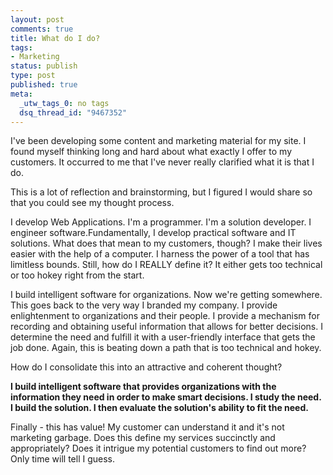 ```yaml
--- 
layout: post
comments: true
title: What do I do?
tags: 
- Marketing
status: publish
type: post
published: true
meta: 
  _utw_tags_0: no tags
  dsq_thread_id: "9467352"
---
```

I've been developing some content and marketing material for my site. I found myself thinking long and hard about what exactly I offer to my customers. It occurred to me that I've never really clarified what it is that I do.

This is a lot of reflection and brainstorming, but I figured I would share so that you could see my thought process.

I develop Web Applications. I'm a programmer. I'm a solution developer. I engineer software.Fundamentally, I develop practical software and IT solutions. What does that mean to my customers, though? I make their lives easier with the help of a computer. I harness the power of a tool that has limitless bounds. Still, how do I REALLY define it? It either gets too technical or too hokey right from the start.

I build intelligent software for organizations. Now we're getting somewhere. This goes back to the very way I branded my company. I provide enlightenment to organizations and their people. I provide a mechanism for recording and obtaining useful information that allows for better decisions. I determine the need and fulfill it with a user-friendly interface that gets the job done. Again, this is beating down a path that is too technical and hokey.

How do I consolidate this into an attractive and coherent thought?

<strong>I build intelligent software that provides organizations with the information they need in order to make smart decisions. I study the need. I build the solution. I then evaluate the solution's ability to fit the need.</strong>

Finally - this has value! My customer can understand it and it's not marketing garbage. Does this define my services succinctly and appropriately? Does it intrigue my potential customers to find out more? Only time will tell I guess.
